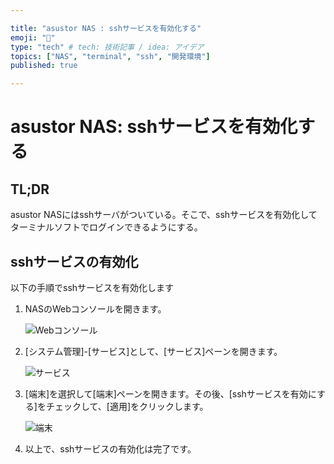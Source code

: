 ```yaml
---

title: "asustor NAS : sshサービスを有効化する"
emoji: "🍆"
type: "tech" # tech: 技術記事 / idea: アイデア
topics: ["NAS", "terminal", "ssh", "開発環境"]
published: true

---
```

# asustor NAS: sshサービスを有効化する


## TL;DR

asustor NASにはsshサーバがついている。そこで、sshサービスを有効化してターミナルソフトでログインできるようにする。


## sshサービスの有効化

以下の手順でsshサービスを有効化します

1. NASのWebコンソールを開きます。

   ![Webコンソール](https://i.imgur.com/GIKo3df.jpg)

2. [システム管理]-[サービス]として、[サービス]ペーンを開きます。

   ![サービス](https://i.imgur.com/lyttOnR.jpg)

3. [端末]を選択して[端末]ペーンを開きます。その後、[sshサービスを有効にする]をチェックして、[適用]をクリックします。

   ![端末](https://i.imgur.com/JhhlAAL.jpg)

4. 以上で、sshサービスの有効化は完了です。

